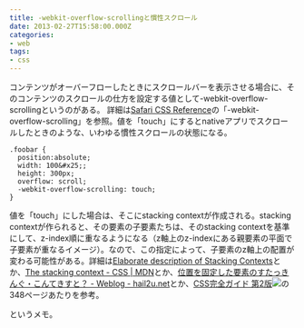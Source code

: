 ```yaml
---
title: -webkit-overflow-scrollingと慣性スクロール
date: 2013-02-27T15:58:00.000Z
categories:
- web
tags:
- css
---
```

コンテンツがオーバーフローしたときにスクロールバーを表示させる場合に、そのコンテンツのスクロールの仕方を設定する値として-webkit-overflow-scrollingというのがある。 詳細は[Safari CSS Reference](http://developer.apple.com/library/safari/#documentation/appleapplications/reference/safaricssref/articles/standardcssproperties.html)の「-webkit-overflow-scrolling」を参照。値を「touch」にするとnativeアプリでスクロールしたときのような、いわゆる慣性スクロールの状態になる。

<!-- more -->

```
.foobar {
  position:absolute;
  width: 100&#x25;;
  height: 300px;
  overflow: scroll;
  -webkit-overflow-scrolling: touch;
}

```

値を「touch」にした場合は、そこにstacking contextが作成される。stacking contextが作られると、その要素の子要素たちは、そのstacking contextを基準にして、z-index順に重なるようになる（z軸上のz-indexにある親要素の平面で子要素が重なるイメージ）。なので、この指定によって、子要素のz軸上の配置が変わる可能性がある。詳細は[Elaborate description of Stacking Contexts](http://www.w3.org/TR/CSS21/zindex.html)とか、[The stacking context - CSS | MDN](https://developer.mozilla.org/en-US/docs/CSS/Understanding_z-index/The_stacking_context?redirectlocale=en-US&redirectslug=Understanding_CSS_z-index&#x25;2FThe_stacking_context)とか、[位置を固定した要素のすたっきんぐ・こんてきすと？ \- Weblog - hail2u.net](http://hail2u.net/blog/webdesign/stacking-contexts-on-fixed-element.html)とか、[CSS完全ガイド 第2版](http://www.amazon.co.jp/gp/product/487311232X/ref=as_li_ss_tl?ie=UTF8&camp=247&creative=7399&creativeASIN=487311232X&linkCode=as2&tag=yutakayamaguc-22)![](http://www.assoc-amazon.jp/e/ir?t=yutakayamaguc-22&l=as2&o=9&a=487311232X)の348ページあたりを参考。

というメモ。

